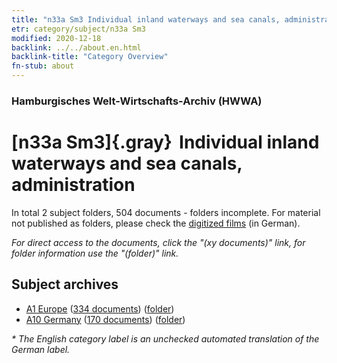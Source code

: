 ```yaml
---
title: "n33a Sm3 Individual inland waterways and sea canals, administration"
etr: category/subject/n33a Sm3
modified: 2020-12-18
backlink: ../../about.en.html
backlink-title: "Category Overview"
fn-stub: about
---
```


### Hamburgisches Welt-Wirtschafts-Archiv (HWWA)
# [n33a Sm3]{.gray}&#8201; Individual inland waterways and sea canals, administration&#160; 





In total 2 subject folders, 504 documents - folders incomplete.
For material not published as folders, please check the [digitized films](/film/h1_sh) (in German).

_For direct access to the documents, click the "(xy documents)" link, for folder information use the "(folder)" link._

## Subject archives


- [A1 Europe](../../../geo/about.en.html#A1) (<a href="https://dfg-viewer.de/show/?tx_dlf[id]=https://pm20.zbw.eu/mets/sh/1408xx/140892/1456xx/145654/public.mets.en.xml" target="_blank">334 documents</a>) ([folder](http://purl.org/pressemappe20/folder/sh/140892,145654))
- [A10 Germany](../../../geo/about.en.html#A10) (<a href="https://dfg-viewer.de/show/?tx_dlf[id]=https://pm20.zbw.eu/mets/sh/1261xx/126128/1456xx/145654/public.mets.en.xml" target="_blank">170 documents</a>) ([folder](http://purl.org/pressemappe20/folder/sh/126128,145654))


_* The English category label is an unchecked automated translation of the German label._

